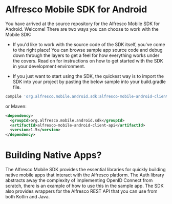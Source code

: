 # Alfresco Mobile SDK for Android

You have arrived at the source repository for the Alfresco Mobile SDK for Android. Welcome! There are two ways you can choose to work with the Mobile SDK:

- If you'd like to work with the source code of the SDK itself, you've come to the right place! You can browse sample app source code and debug down through the layers to get a feel for how everything works under the covers. Read on for instructions on how to get started with the SDK in your development environment.

- If you just want to start using the SDK, the quickest way is to import the SDK into your project by pasting the below sample into your build.gradle file.

```groovy
compile 'org.alfresco.mobile.android.sdk:alfresco-mobile-android-client-api:1.5'
```
or Maven:
```xml
<dependency>
  <groupId>org.alfresco.mobile.android.sdk</groupId>
  <artifactId>alfresco-mobile-android-client-api</artifactId>
  <version>1.5</version>
</dependency>
```


# Building Native Apps?

The Alfresco Mobile SDK provides the essential libraries for quickly building native mobile apps that interact with the Alfresco platform. The Auth library abstracts away the complexity of implementing OpenID Connect from scratch, there is an example of how to use this in the sample app. The SDK also provides wrappers for the Alfresco REST API that you can use from both Kotlin and Java.
